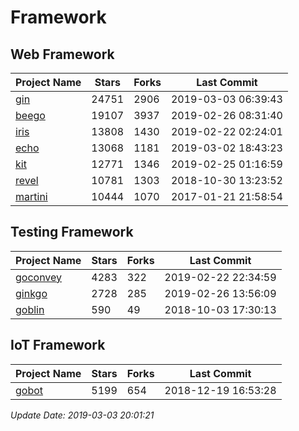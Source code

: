 # Framework

## Web Framework

| Project Name | Stars | Forks | Last Commit |
| ------------ | ----- | ----- | ----------- |
| [gin](https://github.com/gin-gonic/gin) | 24751 | 2906 | 2019-03-03 06:39:43 |
| [beego](https://github.com/astaxie/beego) | 19107 | 3937 | 2019-02-26 08:31:40 |
| [iris](https://github.com/kataras/iris) | 13808 | 1430 | 2019-02-22 02:24:01 |
| [echo](https://github.com/labstack/echo) | 13068 | 1181 | 2019-03-02 18:43:23 |
| [kit](https://github.com/go-kit/kit) | 12771 | 1346 | 2019-02-25 01:16:59 |
| [revel](https://github.com/revel/revel) | 10781 | 1303 | 2018-10-30 13:23:52 |
| [martini](https://github.com/go-martini/martini) | 10444 | 1070 | 2017-01-21 21:58:54 |

## Testing Framework

| Project Name | Stars | Forks | Last Commit |
| ------------ | ----- | ----- | ----------- |
| [goconvey](https://github.com/smartystreets/goconvey) | 4283 | 322 | 2019-02-22 22:34:59 |
| [ginkgo](https://github.com/onsi/ginkgo) | 2728 | 285 | 2019-02-26 13:56:09 |
| [goblin](https://github.com/franela/goblin) | 590 | 49 | 2018-10-03 17:30:13 |

## IoT Framework

| Project Name | Stars | Forks | Last Commit |
| ------------ | ----- | ----- | ----------- |
| [gobot](https://github.com/hybridgroup/gobot) | 5199 | 654 | 2018-12-19 16:53:28 |

*Update Date: 2019-03-03 20:01:21*